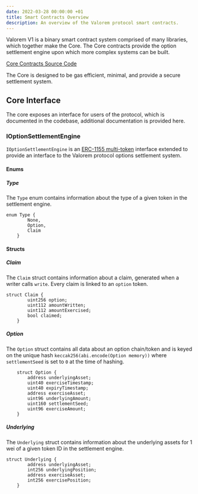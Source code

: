 ```yaml
---
date: 2022-03-28 00:00:00 +01
title: Smart Contracts Overview
description: An overview of the Valorem protocol smart contracts.
---
```


Valorem V1 is a binary smart contract system comprised of many libraries, 
which together make the Core. The Core contracts provide the option settlement 
engine upon which more complex systems can be built.

[Core Contracts Source Code](https://github.com/Alcibiades-Capital/valorem-options-contracts)

The Core is designed to be gas efficient, minimal, and provide a secure settlement 
system.

## Core Interface

The core exposes an interface for users of the protocol, which is documented in the 
codebase, additional documentation is provided here.

### IOptionSettlementEngine

`IOptionSettlementEngine` is an 
[ERC-1155 multi-token](https://eips.ethereum.org/EIPS/eip-1155) 
interface extended to provide an interface to the Valorem protocol options 
settlement system.

#### Enums

##### Type

The `Type` enum contains information about the type of a given token in the 
settlement engine.

```solidity
enum Type {
        None,
        Option,
        Claim
    }
```

#### Structs

##### Claim

The `Claim` struct contains information about a claim, generated when a writer calls
`write`. Every claim is linked to an `option` token.

```solidity
struct Claim {
        uint256 option;
        uint112 amountWritten;
        uint112 amountExercised;
        bool claimed;
    }
```

##### Option

The `Option` struct contains all data about an option chain/token and is keyed on the 
unique hash `keccak256(abi.encode(Option memory))` where `settlementSeed` is set to 
`0` at the time of hashing.

```solidity
    struct Option {
        address underlyingAsset;
        uint40 exerciseTimestamp;
        uint40 expiryTimestamp;
        address exerciseAsset;
        uint96 underlyingAmount;
        uint160 settlementSeed;
        uint96 exerciseAmount;
    }
```

##### Underlying

The `Underlying` struct contains information about the underlying assets for 1 
wei of a given token ID in the settlement engine.

```solidity
struct Underlying {
        address underlyingAsset;
        int256 underlyingPosition;
        address exerciseAsset;
        int256 exercisePosition;
    }
```




